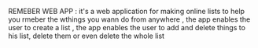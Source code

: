 REMEBER WEB APP :
it's a web application for making online lists to help you rmeber the wthings you wann do from anywhere , the app
enables the user to create a list , the app enables the user to add and delete things to his list, delete them or even
delete the whole list 

